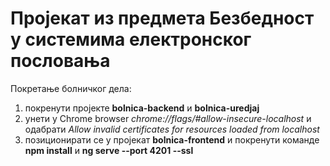 # Пројекат из предмета Безбедност у системима електронског пословања

Покретање болничког дела:
1. покренути пројекте **bolnica-backend** и **bolnica-uredjaj**
2. унети у Chrome browser *chrome://flags/#allow-insecure-localhost* и одабрати *Allow invalid certificates for resources loaded from localhost*
3. позиционирати се у пројекат **bolnica-frontend** и покренути команде **npm install** и **ng serve --port 4201 --ssl**
